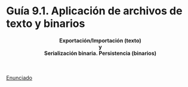 # Guía 9.1. Aplicación de archivos de texto y binarios


<h4 align="center">
Exportación/Importación (texto)<br/>
y<br/>
Serialización binaria. Persistencia (binarios) <br/>
</h4>


<br/>

[Enunciado](https://docs.google.com/document/d/1CU0OcgTaIACer6X2RgS5L4FSJUzIGfk9/preview)
